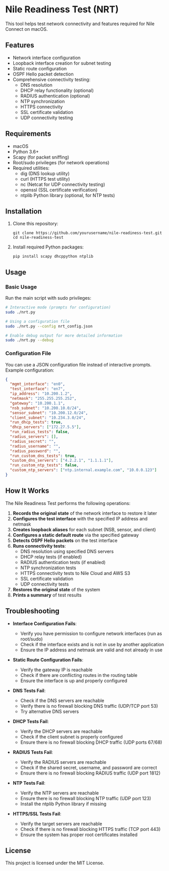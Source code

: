# Nile Readiness Test (NRT)

This tool helps test network connectivity and features required for Nile Connect on macOS.

## Features

- Network interface configuration
- Loopback interface creation for subnet testing
- Static route configuration
- OSPF Hello packet detection
- Comprehensive connectivity testing:
  - DNS resolution
  - DHCP relay functionality (optional)
  - RADIUS authentication (optional)
  - NTP synchronization
  - HTTPS connectivity
  - SSL certificate validation
  - UDP connectivity testing

## Requirements

- macOS
- Python 3.6+
- Scapy (for packet sniffing)
- Root/sudo privileges (for network operations)
- Required utilities:
  - dig (DNS lookup utility)
  - curl (HTTPS test utility)
  - nc (Netcat for UDP connectivity testing)
  - openssl (SSL certificate verification)
  - ntplib Python library (optional, for NTP tests)

## Installation

1. Clone this repository:
   ```
   git clone https://github.com/yourusername/nile-readiness-test.git
   cd nile-readiness-test
   ```

2. Install required Python packages:
   ```
   pip install scapy dhcppython ntplib
   ```

## Usage

### Basic Usage

Run the main script with sudo privileges:

```bash
# Interactive mode (prompts for configuration)
sudo ./nrt.py

# Using a configuration file
sudo ./nrt.py --config nrt_config.json

# Enable debug output for more detailed information
sudo ./nrt.py --debug
```

### Configuration File

You can use a JSON configuration file instead of interactive prompts. Example configuration:

```json
{
  "mgmt_interface": "en0",
  "test_interface": "en7",
  "ip_address": "10.200.1.2",
  "netmask": "255.255.255.252",
  "gateway": "10.200.1.1",
  "nsb_subnet": "10.200.10.0/24",
  "sensor_subnet": "10.200.12.0/24",
  "client_subnet": "10.234.3.0/24",
  "run_dhcp_tests": true,
  "dhcp_servers": ["172.27.5.5"],
  "run_radius_tests": false,
  "radius_servers": [],
  "radius_secret": "",
  "radius_username": "",
  "radius_password": "",
  "run_custom_dns_tests": true,
  "custom_dns_servers": ["4.2.2.1", "1.1.1.1"],
  "run_custom_ntp_tests": false,
  "custom_ntp_servers": ["ntp.internal.example.com", "10.0.0.123"]
}
```

## How It Works

The Nile Readiness Test performs the following operations:

1. **Records the original state** of the network interface to restore it later
2. **Configures the test interface** with the specified IP address and netmask
3. **Creates loopback aliases** for each subnet (NSB, sensor, and client)
4. **Configures a static default route** via the specified gateway
5. **Detects OSPF Hello packets** on the test interface
6. **Runs connectivity tests**:
   - DNS resolution using specified DNS servers
   - DHCP relay tests (if enabled)
   - RADIUS authentication tests (if enabled)
   - NTP synchronization tests
   - HTTPS connectivity tests to Nile Cloud and AWS S3
   - SSL certificate validation
   - UDP connectivity tests
7. **Restores the original state** of the system
8. **Prints a summary** of test results

## Troubleshooting

- **Interface Configuration Fails**:
  - Verify you have permission to configure network interfaces (run as root/sudo)
  - Check if the interface exists and is not in use by another application
  - Ensure the IP address and netmask are valid and not already in use

- **Static Route Configuration Fails**:
  - Verify the gateway IP is reachable
  - Check if there are conflicting routes in the routing table
  - Ensure the interface is up and properly configured

- **DNS Tests Fail**:
  - Check if the DNS servers are reachable
  - Verify there is no firewall blocking DNS traffic (UDP/TCP port 53)
  - Try alternative DNS servers

- **DHCP Tests Fail**:
  - Verify the DHCP servers are reachable
  - Check if the client subnet is properly configured
  - Ensure there is no firewall blocking DHCP traffic (UDP ports 67/68)

- **RADIUS Tests Fail**:
  - Verify the RADIUS servers are reachable
  - Check if the shared secret, username, and password are correct
  - Ensure there is no firewall blocking RADIUS traffic (UDP port 1812)

- **NTP Tests Fail**:
  - Verify the NTP servers are reachable
  - Ensure there is no firewall blocking NTP traffic (UDP port 123)
  - Install the ntplib Python library if missing

- **HTTPS/SSL Tests Fail**:
  - Verify the target servers are reachable
  - Check if there is no firewall blocking HTTPS traffic (TCP port 443)
  - Ensure the system has proper root certificates installed

## License

This project is licensed under the MIT License.
